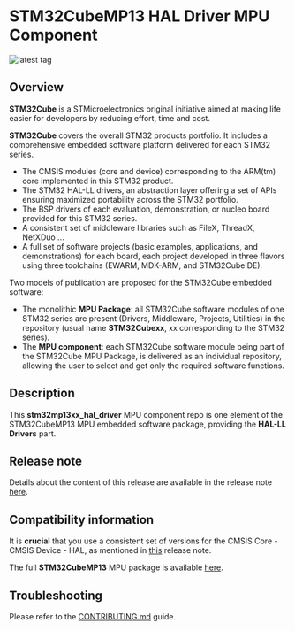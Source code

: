 # STM32CubeMP13 HAL Driver MPU Component

![latest tag](https://img.shields.io/github/v/tag/STMicroelectronics/stm32mp13xx_hal_driver.svg?color=brightgreen)

## Overview

**STM32Cube** is a STMicroelectronics original initiative aimed at making life easier for developers by reducing effort, time and cost.

**STM32Cube** covers the overall STM32 products portfolio. It includes a comprehensive embedded software platform delivered for each STM32 series.
   * The CMSIS modules (core and device) corresponding to the ARM(tm) core implemented in this STM32 product.
   * The STM32 HAL-LL drivers, an abstraction layer offering a set of APIs ensuring maximized portability across the STM32 portfolio.
   * The BSP drivers of each evaluation, demonstration, or nucleo board provided for this STM32 series.
   * A consistent set of middleware libraries such as FileX, ThreadX, NetXDuo ...
   * A full set of software projects (basic examples, applications, and demonstrations) for each board, each project developed in three flavors using three toolchains (EWARM, MDK-ARM, and STM32CubeIDE).

Two models of publication are proposed for the STM32Cube embedded software:
   * The monolithic **MPU Package**: all STM32Cube software modules of one STM32 series are present (Drivers, Middleware, Projects, Utilities) in the repository (usual name **STM32Cubexx**, xx corresponding to the STM32 series).
   * The **MPU component**: each STM32Cube software module being part of the STM32Cube MPU Package, is delivered as an individual repository, allowing the user to select and get only the required software functions.

## Description

This **stm32mp13xx_hal_driver** MPU component repo is one element of the STM32CubeMP13 MPU embedded software package, providing the **HAL-LL Drivers** part.

## Release note

Details about the content of this release are available in the release note [here](https://htmlpreview.github.io/?https://github.com/STMicroelectronics/stm32mp13xx_hal_driver/blob/main/Release_Notes.html).

## Compatibility information

It is **crucial** that you use a consistent set of versions for the CMSIS Core - CMSIS Device - HAL, as mentioned in [this](https://htmlpreview.github.io/?https://github.com/STMicroelectronics/STM32CubeMP13/blob/main/Release_Notes.html) release note.

The full **STM32CubeMP13** MPU package is available [here](https://github.com/STMicroelectronics/STM32CubeMP13).

## Troubleshooting

Please refer to the [CONTRIBUTING.md](CONTRIBUTING.md) guide.
